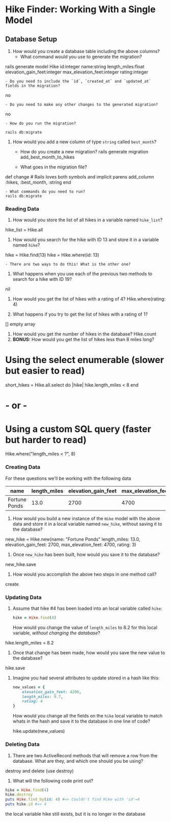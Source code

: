 # Hike Finder: Working With a Single Model

## Database Setup


1. How would you create a database table including the above columns?
    - What command would you use to generate the migration?

rails generate model Hike id:integer name:string length_miles:float elevation_gain_feet:integer max_elevation_feet:integer rating:integer

    - Do you need to include the `id`, `created_at` and `updated_at` fields in the migration?

no

    - Do you need to make any other changes to the generated migration?

no

    - How do you run the migration?

    rails db:migrate

1. How would you add a new column of type `string` called `best_month`?
    - How do you create a new migration?
rails generate migration add_best_month_to_hikes

    - What goes in the migration file?
    
 def change
    # Rails loves both symbols and implicit parens
    add_column :hikes, :best_month, :string
  end

    - What commands do you need to run?
    rails db:migrate

### Reading Data

1. How would you store the list of all hikes in a variable named `hike_list`?

hike_list = Hike.all

1. How would you search for the hike with ID 13 and store it in a variable named `hike`?

hike = Hike.find(13)
hike = Hike.where(id: 13)

    - There are two ways to do this! What is the other one?
1. What happens when you use each of the previous two methods to search for a hike with ID 19?

nil

1. How would you get the list of hikes with a rating of 4?
Hike.where(rating: 4)

1. What happens if you try to get the list of hikes with a rating of 1?

[] empty array

1. How would you get the number of hikes in the database?
Hike.count
1. **BONUS:** How would you get the list of hikes less than 8 miles long?

# Using the select enumerable (slower but easier to read)
short_hikes = Hike.all.select do |hike|
  hike.length_miles < 8
end
# - or -
# Using a custom SQL query (faster but harder to read)
Hike.where("length_miles < ?", 8)

### Creating Data

For these questions we'll be working with the following data

name    | length_miles | elevation_gain_feet | max_elevation_feet | rating
---     | ---          | ---                 | ---                | ---
Fortune Ponds | 13.0   | 2700                | 4700               | 3

1. How would you build a new instance of the `Hike` model with the above data and store it in a local variable named `new_hike`, without saving it to the database?

new_hike = Hike.new(name: "Fortune Ponds" length_miles: 13.0,	elevation_gain_feet: 2700, max_elevation_feet: 4700, rating: 3)

1. Once `new_hike` has been built, how would you save it to the database?

new_hike.save

1. How would you accomplish the above two steps in one method call?

create
<!--  -->
### Updating Data

1. Assume that hike #4 has been loaded into an local variable called `hike`:
    ```ruby
    hike = Hike.find(4)
    ```
    How would you change the value of `length_miles` to 8.2 for this local variable, _without changing the database_?

hike.length_miles = 8.2

1. Once that change has been made, how would you save the new value to the database?

hike.save

1. Imagine you had several attributes to update stored in a hash like this:
    ```ruby
    new_values = {
        elevation_gain_feet: 4200,
        length_miles: 9.7,
        rating: 4
    }
    ```
    How would you change all the fields on the `hike` local variable to match whats in the hash and save it to the database in one line of code?

    hike.update(new_values)

### Deleting Data

1. There are two ActiveRecord methods that will remove a row from the database. What are they, and which one should you be using?

destroy and delete (use destroy)

1. What will the following code print out?

```ruby
hike = Hike.find(4)
hike.destroy
puts Hike.find_by(id: 4) #=> Couldn't find Hike with 'id'=4
puts hike.id #=> 4
```

the local variable hike still exists, but it is no longer in the database

